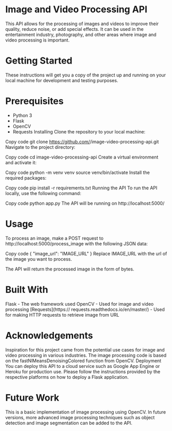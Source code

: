 # Image and Video Processing API
This API allows for the processing of images and videos to improve their quality, reduce noise, or add special effects. It can be used in the entertainment industry, photography, and other areas where image and video processing is important.

# Getting Started
These instructions will get you a copy of the project up and running on your local machine for development and testing purposes.

# Prerequisites
- Python 3
- Flask
- OpenCV
- Requests
Installing
Clone the repository to your local machine:

Copy code
git clone https://github.com/<YOUR-USERNAME>/image-video-processing-api.git
Navigate to the project directory:

Copy code
cd image-video-processing-api
Create a virtual environment and activate it:

Copy code
python -m venv venv
source venv/bin/activate
Install the required packages:

Copy code
pip install -r requirements.txt
Running the API
To run the API locally, use the following command:

Copy code
python app.py
The API will be running on http://localhost:5000/

# Usage
To process an image, make a POST request to http://localhost:5000/process_image with the following JSON data:

Copy code
{
    "image_url": "IMAGE_URL"
}
Replace IMAGE_URL with the url of the image you want to process.

The API will return the processed image in the form of bytes.

# Built With
Flask - The web framework used
OpenCV - Used for image and video processing
[Requests](https://
requests.readthedocs.io/en/master/) - Used for making HTTP requests to retrieve image from URL

# Acknowledgements
Inspiration for this project came from the potential use cases for image and video processing in various industries.
The image processing code is based on the fastNlMeansDenoisingColored function from OpenCV.
Deployment
You can deploy this API to a cloud service such as Google App Engine or Heroku for production use.
Please follow the instructions provided by the respective platforms on how to deploy a Flask application.

# Future Work
This is a basic implementation of image processing using OpenCV. In future versions, more advanced image processing techniques such as object detection and image segmentation can be added to the API.
